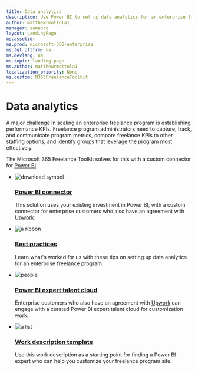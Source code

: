 ```yaml
---
title: Data analytics 
description: Use Power BI to set up data analytics for an enterprise freelance program.
author: matthewrmottola1
manager: samanro
layout: LandingPage
ms.assetid: 
ms.prod: microsoft-365-enterprise
ms.tgt_pltfrm: na
ms.devlang: na
ms.topic: landing-page
ms.author: matthewrmottola1
localization_priority: None 
ms.custom: M365FreelanceToolkit
---
```

Data analytics 
===================

A major challenge in scaling an enterprise freelance program is establishing performance KPIs. Freelance program administrators need to capture, track, and communicate program metrics, compare freelance KPIs to other staffing options, and identify groups that leverage the program most effectively.

The Microsoft 365 Freelance Toolkit solves for this with a custom connector for [Power BI](https://powerbi.microsoft.com/).

<ul class="panelContent cardsF cols cols2">
    <li>
        <div class="cardSize">
            <div class="cardPadding">
                <div class="card">
                    <div class="cardImageOuter">
                        <div class="cardImage">
                            <img src="https://docs.microsoft.com/en-us/office/media/icons/download-blue.svg" alt="download symbol" />
                        </div>
                    </div>
                    <div class="cardText">
                        <h3><a href="dataanalyticstools.md">Power BI connector</a></h3>
                        <p>This solution uses your existing investment in Power BI, with a custom connector for enterprise customers who also have an agreement with <a href="https://www.upwork.com/enterprise/">Upwork</a>.</p>
                    </div>
                </div>
            </div>
        </div>
    </li>
    <li>
        <div class="cardSize">
            <div class="cardPadding">
                <div class="card">
                    <div class="cardImageOuter">
                        <div class="cardImage">
                            <img src="https://docs.microsoft.com/en-us/office/media/icons/best-practices-blue.svg" alt="a ribbon" />
                        </div>
                    </div>
                    <div class="cardText">
                        <h3><a href="dataanalyticsbestpractices.md">Best practices</a></h3>
                        <p>Learn what's worked for us with these tips on setting up data analytics for an enterprise freelance program.</p>
                    </div>
                </div>
            </div>
        </div>
    </li>
    <li>
        <div class="cardSize">
            <div class="cardPadding">
                <div class="card">
                    <div class="cardImageOuter">
                        <div class="cardImage">
                            <img src="https://docs.microsoft.com/en-us/office/media/icons/users-people.svg" alt="people" />
                        </div>
                    </div>
                    <div class="cardText">
                        <h3><a href="dataanalyticstools.md">Power BI expert talent cloud</a></h3>
                        <p>Enterprise customers who also have an agreement with <a href="https://www.upwork.com/enterprise/">Upwork</a> can engage with a curated Power BI expert talent cloud for customization work.</p>
                    </div>
                </div>
            </div>
        </div>
    </li>
    <li>
        <div class="cardSize">
            <div class="cardPadding">
                <div class="card">
                    <div class="cardImageOuter">
                        <div class="cardImage">
                            <img src="https://docs.microsoft.com/en-us/office/media/icons/task-list-planning-blue.svg" alt="a list" />
                        </div>
                    </div>
                    <div class="cardText">
                        <h3><a href="dataanalyticstools.md">Work description template</a></h3>
                        <p>Use this work description as a starting point for finding a Power BI expert who can help you customize your freelance program site.</p>
                    </div>
                </div>
            </div>
        </div>
    </li>
</ul>